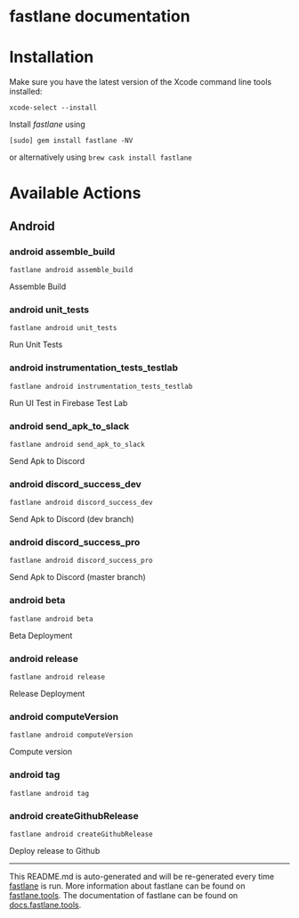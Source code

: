 fastlane documentation
================
# Installation

Make sure you have the latest version of the Xcode command line tools installed:

```
xcode-select --install
```

Install _fastlane_ using
```
[sudo] gem install fastlane -NV
```
or alternatively using `brew cask install fastlane`

# Available Actions
## Android
### android assemble_build
```
fastlane android assemble_build
```
Assemble Build
### android unit_tests
```
fastlane android unit_tests
```
Run Unit Tests
### android instrumentation_tests_testlab
```
fastlane android instrumentation_tests_testlab
```
Run UI Test in Firebase Test Lab
### android send_apk_to_slack
```
fastlane android send_apk_to_slack
```
Send Apk to Discord
### android discord_success_dev
```
fastlane android discord_success_dev
```
Send Apk to Discord (dev branch)
### android discord_success_pro
```
fastlane android discord_success_pro
```
Send Apk to Discord (master branch)
### android beta
```
fastlane android beta
```
Beta Deployment
### android release
```
fastlane android release
```
Release Deployment
### android computeVersion
```
fastlane android computeVersion
```
Compute version
### android tag
```
fastlane android tag
```

### android createGithubRelease
```
fastlane android createGithubRelease
```
Deploy release to Github

----

This README.md is auto-generated and will be re-generated every time [fastlane](https://fastlane.tools) is run.
More information about fastlane can be found on [fastlane.tools](https://fastlane.tools).
The documentation of fastlane can be found on [docs.fastlane.tools](https://docs.fastlane.tools).
